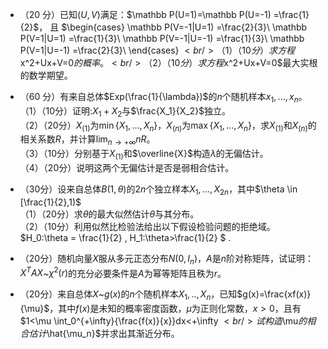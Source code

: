 - （20 分）已知$(U,V)$满足：$\mathbb P(U=1)=\mathbb P(U=-1) =\frac{1}{2}$， 且 $\begin{cases}
\mathbb P(V=-1|U=1) =\frac{2}{3}\\
\mathbb P(V=1|U=1) =\frac{1}{3}\\
\mathbb P(V=-1|U=-1) =\frac{1}{3}\\
\mathbb P(V=1|U=-1) =\frac{2}{3}\\
\end{cases}
$<br />（1）（10分）求方程$x^2+Ux+V=0$的概率。<br />（2）（10分）求方程$x^2+Ux+V=0$最大实根的数学期望。
 
 -  （60 分）有来自总体$Exp(\frac{1}{\lambda})$的$n$个随机样本$x_1,...,x_n$。<br />（1）（10分）证明:$X_1+X_2$与$\frac{X_1}{X_2}$独立。<br />（2）（20分）$X_{(1)}$为$\min\{X_1,...,X_n\}$，$X_{(n)}$为$\max\{X_1,...,X_n\}$，求$X_{(1)}$和$X_{(n)}$的相关系数$R$，并计算$\lim_{n→+\infty}{nR}$。<br />（3）（10分）分别基于$X_{(1)}$和$\overline{X}$构造${\lambda}$的无偏估计。<br />（4）（20分）说明这两个无偏估计是否是弱相合估计。


 -  （30分）设来自总体$B(1,\theta)$的$2n$个独立样本$X_1,...,X_{2n}$，其中$\theta \in [\frac{1}{2},1)$<br />（1）（20分）求$\theta$的最大似然估计$\hat{\theta}$与其分布。<br />（2）（10分）利用似然比检验法给出以下假设检验问题的拒绝域。
 $H_0:\theta = \frac{1}{2} , H_1:\theta>\frac{1}{2}
$ .
 

 -  （20分）随机向量$X$服从多元正态分布$N(0,I_n)$，$A$是$n$阶对称矩阵，试证明：$X^TAX$~$\chi^2(r)$的充分必要条件是$A$为幂等矩阵且秩为$r$。 


 -  （20分）来自总体$X$~$g(x)$的$n$个随机样本$X_1,..,X_n$，已知$g(x)=\frac{xf(x)}{\mu}$，其中$f(x)$是未知的概率密度函数，$\mu$为正则化常数，$x>0$，且有 $1<\mu \int_0^{+\infty}{\frac{f(x)}{x}}dx<+\infty
$<br />试构造$\mu$的相合估计$\hat{\mu_n}$并求出其渐近分布。 
